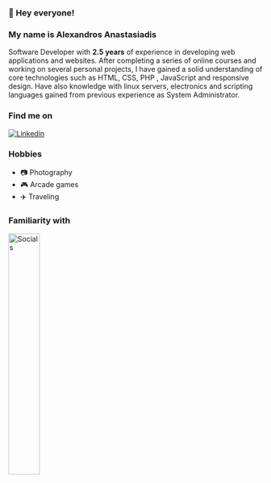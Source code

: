 ### 👋 Hey everyone!

### My name is Alexandros Anastasiadis
Software Developer with **2.5 years** of experience in developing web applications and websites. After completing a series of online courses and working on several personal projects, I have gained a solid understanding of core technologies such as HTML, CSS, PHP , JavaScript and responsive design. Have also knowledge with linux servers, electronics and scripting languages gained from previous experience as System Administrator.
 
 
 ### Find me on

[![Linkedin](https://img.shields.io/badge/LinkedIn-2396ed?logo=linkedin&logoColor=fff&style=flat)](https://linkedin.com/in/alexanastagr) 


### Hobbies 
- 📷 Photography
- 🎮 Arcade games
- ✈️ Traveling

### Familiarity with

<img width="35%" src="https://skillicons.dev/icons?i=bash,php,mysql,laravel,alpinejs,react,redux,electron,materialui,tailwind,js,ts,docker,git&perline=7" alt="Socials"/>




